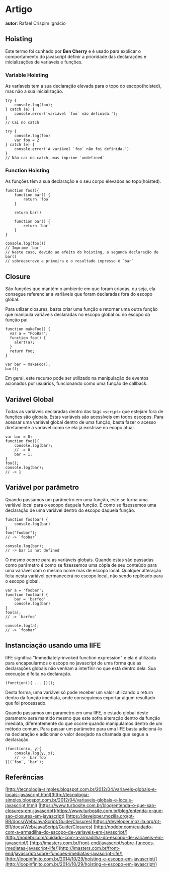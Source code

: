 # Artigo
**autor**: Rafael Crispim Ignácio

## Hoisting
Este termo foi cunhado por **Ben Cherry** e é usado para explicar o comportamento do javascript definir a prioridade das declarações e inicializações de variáveis e funções.

### Variable Hoisting
As varíaveis tem a sua declaração elevada para o topo do escopo(hoisted), mas não a sua inicialização.

```
try {
    console.log(foo);
} catch (e) {
    console.error('variável `foo` não definida.');
}
// Cai no catch

try {
    console.log(foo)
    var foo = 2
} catch (e) {
    console.error('A variável `foo` não foi definida.')
}
// Não cai no catch, mas imprime `undefined`
```

### Function Hoisting
As funções têm a sua declaração e o seu corpo elevados ao topo(hoisted).

```
function foo(){
    function bar() {
        return `foo`
    }

    return bar()

    function bar() {
        return `bar`
    }
}

console.log(foo())
// Imprime `bar`
// Neste caso, devido ao efeito do hoisting, a segunda declaração de bar()
// sobreescreve a primeira e o resultado impresso é `bar`
```

## Closure
São funções que mantém o ambiente em que foram criadas, ou seja, ela consegue referenciar a variáveis que foram declaradas fora do escopo global.

Para utlizar closures, basta criar uma função e retornar uma outra função que manipula variáveis declaradas no escopo global ou no escopo da função pai.

```
function makeFoo() {
  var a = "FooBar";
  function foo() {
    alert(a);
  }
  return foo;
}

var bar = makeFoo();
bar();
```

Em geral, este recurso pode ser utilizado na manipulação de eventos acionados por usuários, funcionando como uma função de callback.

## Variável Global
Todas as variáveis declaradas dentro das tags `<script>` que estejam fora de funções são globais. Estas variáveis são acessíveis em todos escopos. Para acessar uma variável global dentro de uma função, basta fazer o acesso diretamente a variável como se ela já existisse no ecopo atual.

```
var bar = 0;
function foo(){
    console.log(bar);
    // -> 0
    bar = 1;
}
foo();
console.log(bar);
// -> 1
```

## Variável por parâmetro
Quando passamos um parâmetro em uma função, este se torna uma variável local para o escopo daquela função. É como se fizessemos uma declaração de uma variável dentro do escopo daquela função.

```
function foo(bar) {
    console.log(bar)
}
foo("foobar");
// -> `foobar`

console.log(bar);
// -> bar is not defined
```

O mesmo ocorre para as variáveis globais. Quando estas são passadas como parâmetro é como se fizessemos uma cópia de seu conteúdo para uma variável com o mesmo nome mas de escopo local. Qualquer alteração feita nesta variável permanecerá no escopo local, não sendo replicado para o escopo global.

```
var a = 'foobar';
function foo(bar) {
    bar = 'barfoo'
    console.log(bar)
}
foo(a);
// -> `barfoo`

console.log(a);
// -> `foobar`
```

## Instanciação usando uma IIFE
IIFE significa "Immediately-invoked function expression" e ela é utilizada para encapsularmos o escopo no javascript de uma forma que as declarações globais não venham a interfirir no que está dentro dela. Sua execução é feita na declaração.

```
(function(){ ... })();
```

Desta forma, uma variável só pode receber um valor utilizando o return dentro da função imediata, onde conseguimos exportar algum resultado que foi processado.

Quando passamos um parametro em uma IIFE, o estado global deste parametro será mantido mesmo que este sofra alteração dentro da função imediata, diferentemente do que ocorre quando manipulamos dentro de um método comum. Para passar um parâmetro para uma IIFE basta adicioná-lo na declaração e adicionar o valor desejado na chamada que segue a declaração.

```
(function(x, y){
    console.log(y, x);
    // -> `bar foo`
})(`foo`, `bar`);
```

## Referências
[http://tecnologia-simples.blogspot.com.br/2012/04/variaveis-globais-e-locais-javascript.html](http://tecnologia-simples.blogspot.com.br/2012/04/variaveis-globais-e-locais-javascript.html) [https://www.turbosite.com.br/blog/entenda-o-que-sao-closures-em-javascript](https://www.turbosite.com.br/blog/entenda-o-que-sao-closures-em-javascript) [https://developer.mozilla.org/pt-BR/docs/Web/JavaScript/Guide/Closures](https://developer.mozilla.org/pt-BR/docs/Web/JavaScript/Guide/Closures) [http://nodebr.com/cuidado-com-a-armadilha-do-escopo-de-variaveis-em-javascript/](http://nodebr.com/cuidado-com-a-armadilha-do-escopo-de-variaveis-em-javascript/) [http://imasters.com.br/front-end/javascript/sobre-funcoes-imediatas-javascript-iife/](http://imasters.com.br/front-end/javascript/sobre-funcoes-imediatas-javascript-iife/) [http://loopinfinito.com.br/2014/10/29/hoisting-e-escopo-em-javascript/](http://loopinfinito.com.br/2014/10/29/hoisting-e-escopo-em-javascript/)
